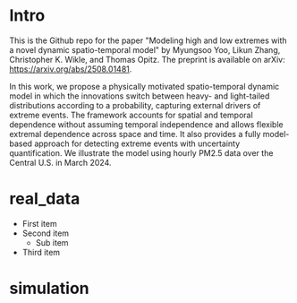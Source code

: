 # Intro
This is the Github repo for the paper "Modeling high and low extremes with a novel dynamic spatio-temporal model" by Myungsoo Yoo, Likun Zhang, Christopher K. Wikle, and Thomas Opitz. The preprint is available on arXiv: https://arxiv.org/abs/2508.01481.

In this work, we propose a physically motivated spatio-temporal dynamic model in which the innovations switch between heavy- and light-tailed distributions according to a probability, capturing external drivers of extreme events. The framework accounts for spatial and temporal dependence without assuming temporal independence and allows flexible extremal dependence across space and time. It also provides a fully model-based approach for detecting extreme events with uncertainty quantification. We illustrate the model using hourly PM2.5 data over the Central U.S. in March 2024.

# real_data

- First item
- Second item
  - Sub item
- Third item

# simulation
